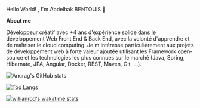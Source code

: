 Hello World! , I'm Abdelhak BENTOUIS 👋
 
**About me** <br />
 
Développeur créatif avec +4 ans d'expérience solide dans le développement Web Front End & Back End, avec la volonté d'apprendre et de maîtriser le cloud computing.
Je m'intéresse particulièrement aux projets de développement web à forte valeur ajoutée utilisant les Framework open-source et les technologies les plus connues sur le marché (Java, Spring, Hibernate, JPA, Angular, Docker, REST, Maven, Git, ...).

![Anurag's GitHub stats](https://github-readme-stats.vercel.app/api?username=bentouis&show_icons=true&theme=radical)

[![Top Langs](https://github-readme-stats.vercel.app/api/top-langs/?username=bentouis)](https://github.com/bentouis/github-readme-stats)

 
[![willianrod's wakatime stats](https://github-readme-stats.vercel.app/api/wakatime?bentouis=willianrod)](https://github.com/bentouis/github-readme-stats)

